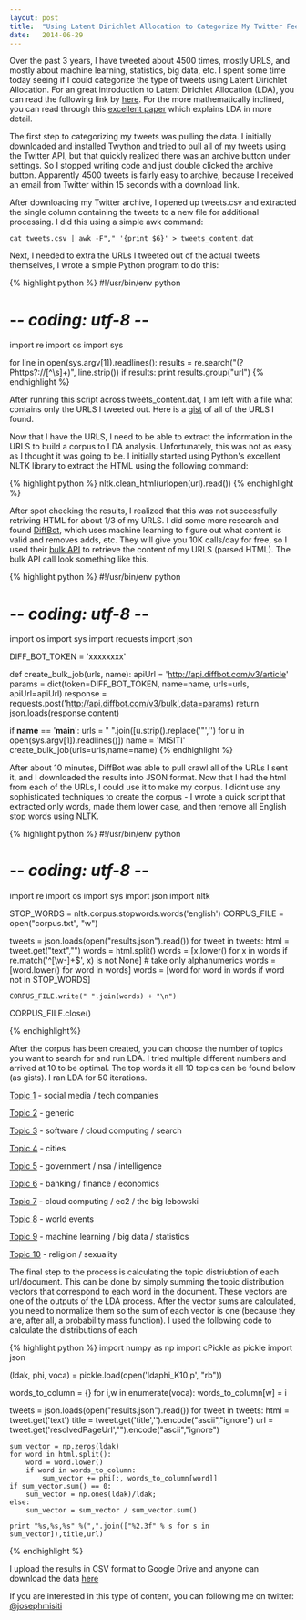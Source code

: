 ```yaml
---
layout: post
title:  "Using Latent Dirichlet Allocation to Categorize My Twitter Feed"
date:   2014-06-29
---
```


Over the past 3 years, I have tweeted about  4500 times, mostly URLS, and mostly about machine learning, statistics, big data, etc. I spent some time today seeing if I could categorize the type of tweets using Latent Dirichlet Allocation. For an great introduction to Latent Dirichlet Allocation (LDA), you can read the following link by [here](http://blog.echen.me/2011/08/22/introduction-to-latent-dirichlet-allocation/). For the more mathematically inclined, you can read through this [excellent paper](http://www.semanticsearchart.com/downloads/UWEETR-2010-0006.pdf) which explains LDA in more detail.

The first step to categorizing my tweets was pulling the data. I initially downloaded and installed Twython and tried to pull all of my tweets using the Twitter API, but that quickly realized there was an archive button under settings. So I stopped writing code and just double clicked the archive button. Apparently 4500 tweets is fairly easy to archive, because I received an email from Twitter within 15 seconds with a download link.

After downloading my Twitter archive, I opened up tweets.csv and extracted the single column containing the tweets to a new file for additional processing. I did this using a simple awk command:

```
cat tweets.csv | awk -F"," '{print $6}' > tweets_content.dat
```

Next, I needed to extra the URLs I tweeted out of the actual tweets themselves, I wrote a simple Python program to do this:

{% highlight python %}
#!/usr/bin/env python
# -*- coding: utf-8 -*-

import re
import os
import sys

for line in open(sys.argv[1]).readlines():
	results = re.search("(?P<url>https?://[^\s]+)", line.strip())
	if results:
		print results.group("url")
{% endhighlight %}


After running this script across tweets_content.dat, I am left with a file what contains only the URLS I tweeted out. Here is a [gist](https://gist.github.com/josephmisiti/782f8433b393069dfe4c) of all of the URLS I found. 

Now that I have the URLS, I need to be able to extract the information in the URLS to build a corpus to LDA analysis. Unfortunately, this was not as easy as I thought it was going to be. I initially started using Python's excellent NLTK library to extract the HTML using the following command:

{% highlight python %}
nltk.clean_html(urlopen(url).read())
{% endhighlight %}

After spot checking the results, I realized that this was not successfully retriving HTML for about 1/3 of my URLS.  I did some more research and found [DiffBot](https://www.diffbot.com/), which uses machine learning to figure out what content is valid and removes adds, etc. They will give you 10K calls/day for free, so I used their [bulk API](http://diffbot.com/dev/docs/bulk/) to retrieve the content of my URLS (parsed HTML). The bulk API call look something like this.

{% highlight python %}
#!/usr/bin/env python
# -*- coding: utf-8 -*-

import os
import sys
import requests
import json

DIFF_BOT_TOKEN = 'xxxxxxxx'

def create_bulk_job(urls, name):
	apiUrl = 'http://api.diffbot.com/v3/article'
	params = dict(token=DIFF_BOT_TOKEN, name=name, urls=urls, apiUrl=apiUrl)
	response = requests.post('http://api.diffbot.com/v3/bulk',data=params)
	return json.loads(response.content)
	
if __name__ == '__main__':
	urls = " ".join([u.strip().replace('"','') for u in open(sys.argv[1]).readlines()])
	name = 'MISITI'
	create_bulk_job(urls=urls,name=name)
{% endhighlight %}

After about 10 minutes, DiffBot was able to pull crawl all of the URLs I sent it, and I downloaded the results into JSON format. Now that I had the html from each of the URLs, I could use it to make my corpus. I didnt use any sophisticated techniques to create the corpus - I wrote a quick script that extracted only words, made them lower case, and then remove all English stop words using NLTK.

{% highlight python %}
#!/usr/bin/env python
# -*- coding: utf-8 -*-

import re
import os
import sys
import json
import nltk

STOP_WORDS = nltk.corpus.stopwords.words('english')
CORPUS_FILE = open("corpus.txt", "w")

tweets = json.loads(open("results.json").read())
for tweet in tweets:
	html = tweet.get("text","")
	words = html.split()
	words = [x.lower() for x in words if re.match('^[\w-]+$', x) is not None] # take only alphanumerics
	words = [word.lower() for word in words]
	words = [word for word in words if word not in STOP_WORDS]
	
	CORPUS_FILE.write(" ".join(words) + "\n")
	
CORPUS_FILE.close()

{% endhighlight%}

After the corpus has been created, you can choose the number of topics you want to search for and run LDA. I tried multiple different numbers and arrived at 10 to be optimal. The top words it all 10 topics can be found below (as gists). I ran LDA for 50 iterations. 

[Topic 1](https://gist.github.com/josephmisiti/3ed68c02d3d6877a3097) - social media / tech companies

[Topic 2](https://gist.github.com/josephmisiti/2a7a6f58f0b4e1dbdb43) - generic

[Topic 3](https://gist.github.com/josephmisiti/daebfd66d913dc426ec8) - software / cloud computing / search

[Topic 4](https://gist.github.com/josephmisiti/45b31c52167af8c37735) - cities

[Topic 5](https://gist.github.com/josephmisiti/061042ecd684b1831e32) - government / nsa  / intelligence

[Topic 6](https://gist.github.com/josephmisiti/b4a8e97dd2cc09d0d367) - banking / finance / economics

[Topic 7](https://gist.github.com/josephmisiti/037141fdf95c887cf6a0) - cloud computing / ec2 / the big lebowski

[Topic 8](https://gist.github.com/josephmisiti/dc94723022d4e5630f7c) - world events

[Topic 9](https://gist.github.com/josephmisiti/8be39c0b6fd4a353a80e) - machine learning / big data / statistics

[Topic 10](https://gist.github.com/josephmisiti/50915dda4f745c572905) - religion / sexuality

The final step to the process is calculating the topic distriubtion of each url/document. This can be done by simply summing the topic distribution vectors that correspond to each word in the document. These vectors are one of the outputs of the LDA process. After the vector sums are calculated, you need to normalize them so the sum of each vector is one (because they are, after all, a probability mass function). I used the following code to calculate the distributions of each 

{% highlight python %}
import numpy as np
import cPickle as pickle
import json

(ldak, phi, voca) = pickle.load(open('ldaphi_K10.p', "rb"))

words_to_column = {}
for i,w in enumerate(voca):
	words_to_column[w] = i
		
tweets = json.loads(open("results.json").read())
for tweet in tweets:
	html = tweet.get('text')
	title = tweet.get('title','').encode("ascii","ignore")
	url = tweet.get('resolvedPageUrl',"").encode("ascii","ignore")
	
	sum_vector = np.zeros(ldak)
	for word in html.split():
		word = word.lower()
		if word in words_to_column:
			sum_vector += phi[:, words_to_column[word]]
	if sum_vector.sum() == 0: 
		sum_vector = np.ones(ldak)/ldak;
	else: 
		sum_vector = sum_vector / sum_vector.sum()
		
	print "%s,%s,%s" %(",".join(["%2.3f" % s for s in sum_vector]),title,url)	
	
{% endhighlight %}

I upload the results in CSV format to Google Drive and anyone can download the data [here](https://docs.google.com/spreadsheets/d/1iwvCYeEEOF-4BtLf7gKUAA638fyftdlcgETpZeRYcP8/edit?usp=sharing)

If you are interested in this type of content, you can following me on twitter: [@josephmisiti](https://www.twitter.com/josephmisiti)